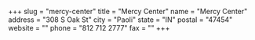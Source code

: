 +++
slug = "mercy-center"
title = "Mercy Center"
name = "Mercy Center"
address = "308 S Oak St"
city = "Paoli"
state = "IN"
postal = "47454"
website = ""
phone = "812 712 2777"
fax = ""
+++
